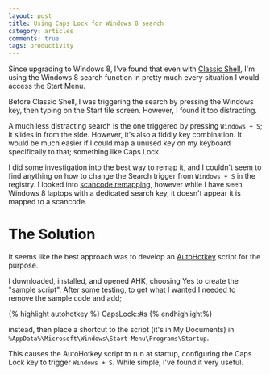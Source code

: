 ```yaml
---
layout: post
title: Using Caps Lock for Windows 8 search
category: articles
comments: true
tags: productivity
---
```


Since upgrading to Windows 8, I've found that even with [Classic Shell](http://classicshell.net), I'm using the Windows 8 search function in pretty much every situation I would access the Start Menu.

Before Classic Shell, I was triggering the search by pressing the Windows key, then typing on the Start tile screen. However, I found it too distracting.

A much less distracting search is the one triggered by pressing `Windows + S`; it slides in from the side. However, it's also a fiddly key combination. It would be much easier if I could map a unused key on my keyboard specifically to that; something like Caps Lock.

I did some investigation into the best way to remap it, and I couldn't seem to find anything on how to change the Search trigger from `Windows + S` in the registry. I looked into [scancode remapping](http://www.experts-exchange.com/OS/Microsoft_Operating_Systems/Windows/A_2155-Keyboard-Remapping-CAPSLOCK-to-Ctrl-and-Beyond.html), however while I have seen Windows 8 laptops with a dedicated search key, it doesn't appear it is mapped to a scancode.

# The Solution
It seems like the best approach was to develop an [AutoHotkey](http://autohotkey.com) script for the purpose.

I downloaded, installed, and opened AHK, choosing Yes to create the "sample script". After some testing, to get what I wanted I needed to remove the sample code and add;

{% highlight autohotkey %}
CapsLock::#s
{% endhighlight%}

instead, then place a shortcut to the script (it's in My Documents) in `%AppData%\Microsoft\Windows\Start Menu\Programs\Startup`.

This causes the AutoHotkey script to run at startup, configuring the Caps Lock key to trigger `Windows + S`. While simple, I've found it very useful.